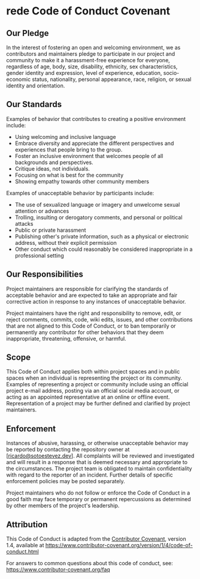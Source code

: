 # rede Code of Conduct Covenant

## Our Pledge

In the interest of fostering an open and welcoming environment, we as
contributors and maintainers pledge to participate in our project and
community to make it a harassment-free experience for everyone, regardless of age,
body, size, disability, ethnicity, sex characteristics, gender identity and expression,
level of experience, education, socio-economic status, nationality, personal
appearance, race, religion, or sexual identity and orientation.

## Our Standards

Examples of behavior that contributes to creating a positive environment
include:

* Using welcoming and inclusive language
* Embrace diversity and appreciate the different perspectives and experiences that
people bring to the group.
* Foster an inclusive environment that welcomes people of all backgrounds and perspectives.
* Critique ideas, not individuals.
* Focusing on what is best for the community
* Showing empathy towards other community members

Examples of unacceptable behavior by participants include:

* The use of sexualized language or imagery and unwelcome sexual attention or advances
* Trolling, insulting or derogatory comments, and personal or political attacks
* Public or private harassment
* Publishing other's private information, such as a physical or electronic address,
without their explicit permission
* Other conduct which could reasonably be considered inappropriate in a professional
setting

## Our Responsibilities

Project maintainers are responsible for clarifying the standards of acceptable
behavior and are expected to take an appropriate and fair corrective action in
response to any instances of unacceptable behavior.

Project maintainers have the right and responsibility to remove, edit, or
reject comments, commits, code, wiki edits, issues, and other contributions
that are not aligned to this Code of Conduct, or to ban temporarily or
permanently any contributor for other behaviors that they deem inappropriate,
threatening, offensive, or harmful.

## Scope

This Code of Conduct applies both within project spaces and in public spaces
when an individual is representing the project or its community. Examples of
representing a project or community include using an official project e-mail
address, posting via an official social media account, or acting as an appointed
representative at an online or offline event. Representation of a project may be
further defined and clarified by project maintainers.

## Enforcement

Instances of abusive, harassing, or otherwise unacceptable behavior may be
reported by contacting the repository owner at [ricardo@sotoestevez.dev].
All complaints will be reviewed and investigated and will result in a response that
is deemed necessary and appropriate to the circumstances. The project team is
obligated to maintain confidentiality with regard to the reporter of an incident.
Further details of specific enforcement policies may be posted separately.

Project maintainers who do not follow or enforce the Code of Conduct in a good
faith may face temporary or permanent repercussions as determined by other
members of the project's leadership.

## Attribution

This Code of Conduct is adapted from the [Contributor Covenant](https://www.contributor-covenant.org),
version 1.4, available at <https://www.contributor-covenant.org/version/1/4/code-of-conduct.html>

For answers to common questions about this code of conduct, see:
<https://www.contributor-covenant.org/faq>
